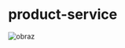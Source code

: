 # product-service
![obraz](https://github.com/user-attachments/assets/f9b8a328-a06c-47bc-8d97-395924a86bd1)
